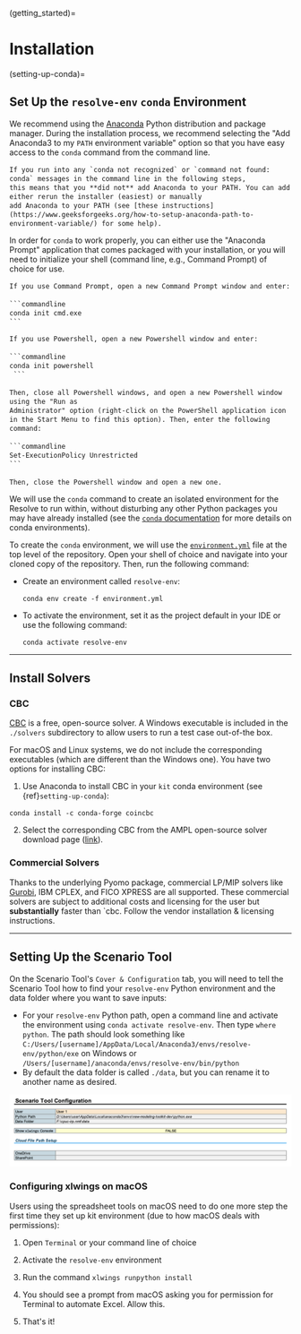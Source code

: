 (getting_started)=
# Installation

(setting-up-conda)=
## Set Up the `resolve-env` `conda` Environment

We recommend using the [Anaconda](https://www.continuum.io/downloads) Python distribution and package manager. 
During the installation process, we recommend selecting the "Add Anaconda3 to my `PATH` environment variable" option
so that you have easy access to the `conda` command from the command line.

```{note}
If you run into any `conda not recognized` or `command not found: conda` messages in the command line in the following steps,
this means that you **did not** add Anaconda to your PATH. You can add either rerun the installer (easiest) or manually
add Anaconda to your PATH (see [these instructions](https://www.geeksforgeeks.org/how-to-setup-anaconda-path-to-environment-variable/) for some help).
```

In order for `conda` to work properly, you can either use the "Anaconda Prompt" application that comes packaged with 
your installation, or you will need to initialize your shell (command line, e.g., Command Prompt) of choice for use. 

````{dropdown} Using Command Prompt
If you use Command Prompt, open a new Command Prompt window and enter:

```commandline
conda init cmd.exe
```
````

````{dropdown} Using PowerShell
If you use Powershell, open a new Powershell window and enter:

```commandline
conda init powershell
 ```
 
Then, close all Powershell windows, and open a new Powershell window using the "Run as 
Administrator" option (right-click on the PowerShell application icon in the Start Menu to find this option). Then, enter the following command: 
 
```commandline
Set-ExecutionPolicy Unrestricted
```

Then, close the Powershell window and open a new one. 
````

We will use the `conda` command to create an isolated environment for the Resolve to run within, without 
disturbing any other Python packages you may have already installed (see the [`conda` documentation](https://docs.conda.io/projects/conda/en/latest/user-guide/tasks/manage-environments.html) for more details on conda environments).

To create the `conda` environment, we will use the [`environment.yml`](https://github.com/e3-/kit/blob/main/environment.yml) 
file at the top level of the repository. Open your shell of choice and navigate into your cloned copy of the repository.
Then, run the following command:

-  Create an environment called `resolve-env`:
    ```commandline
    conda env create -f environment.yml
    ```

- To activate the environment, set it as the project default in your IDE or use the following command:
    ```
    conda activate resolve-env 
    ```

---

## Install Solvers

### CBC
[CBC](https://github.com/coin-or/Cbc) is a free, open-source solver. 
A Windows executable is included in the `./solvers` subdirectory to allow users to run a test case out-of-the box. 

For macOS and Linux systems, we do not include the corresponding executables (which are different than the Windows one). 
You have two options for installing CBC:
1. Use Anaconda to install CBC in your `kit` conda environment (see {ref}`setting-up-conda`):
```
conda install -c conda-forge coincbc
```
2. Select the corresponding CBC from the AMPL open-source solver download page ([link](https://ampl.com/products/solvers/open-source/)).

### Commercial Solvers

Thanks to the underlying Pyomo package, commercial LP/MIP solvers like [Gurobi](https://www.gurobi.com/), IBM CPLEX, and FICO XPRESS are all supported. 
These commercial solvers are subject to additional costs and licensing for the user but **substantially** faster than `cbc. 
Follow the vendor installation & licensing instructions. 


---

## Setting Up the Scenario Tool

On the Scenario Tool's `Cover & Configuration` tab, you will need to tell the Scenario Tool how to find your `resolve-env` 
Python environment and the data folder where you want to save inputs:
- For your `resolve-env` Python path, open a command line and activate the environment using `conda activate resolve-env`. 
  Then type `where python`. The path should look something like `C:/Users/[username]/AppData/Local/Anaconda3/envs/resolve-env/python/exe` 
  on Windows or `/Users/[username]/anaconda/envs/resolve-env/bin/python`
- By default the data folder is called `./data`, but you can rename it to another name as desired.

![scenario-tool-config.png](_images/scenario-tool-config.png)

### Configuring xlwings on macOS
Users using the spreadsheet tools on macOS need to do one more step the first time they set up kit environment (due to how macOS deals with permissions):

1. Open `Terminal` or your command line of choice
2. Activate the `resolve-env` environment
3. Run the command `xlwings runpython install`
4. You should see a prompt from macOS asking you for permission for Terminal to automate Excel. Allow this.

5. That's it!
